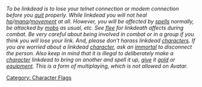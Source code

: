 *To be linkdead is to lose your telnet connection or modem connection
before you [quit](Quit "wikilink") properly. While linkdead you will not
heal
[hp](Hit_Points "wikilink")/[mana](Mana_Points "wikilink")/[movement](Move_Points "wikilink")
at all. However, you will be affected by
[spells](:Category:_Spells "wikilink") normally, be attacked by
[mobs](:Category:_Mobs "wikilink") as usual, etc. See
[flee](Flee "wikilink") for linkdeath affects during combat. Be very
careful about being involved in combat or in a group if you think you
will lose your link. And, please don't harass linkdead
[characters](:Category:_Characters "wikilink"). If you are worried about
a linkdead [character](:Category:_Characters "wikilink"), ask an
[immortal](:Category:_Immortals "wikilink") to disconnect the person.
Also keep in mind that it is illegal to deliberately make a
[character](:Category:_Characters "wikilink") linkdead to bring on
another and spell it up, [give](Give "wikilink") it
[gold](Gold_In_Hand "wikilink") or
[equipment](:Category:_Gear "wikilink"). This is a form of multiplaying,
which is not allowed on Avatar.*

[Category: Character Flags](Category:_Character_Flags "wikilink")
